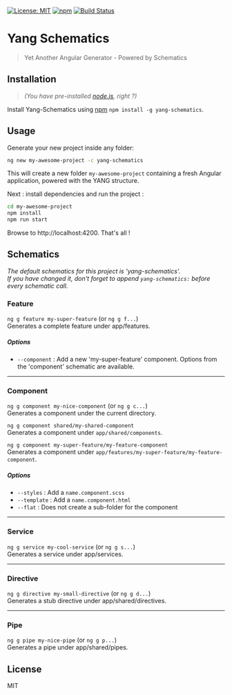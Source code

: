 [![License: MIT](https://img.shields.io/badge/License-MIT-yellow.svg)](https://opensource.org/licenses/MIT)
[![npm](https://img.shields.io/npm/v/yang-schematics.svg)](https://www.npmjs.com/package/yang-schematics)
[![Build Status](https://travis-ci.org/mselerin/yang-schematics.svg?branch=master)](https://travis-ci.org/mselerin/yang-schematics)

# Yang Schematics
> Yet Another Angular Generator - Powered by Schematics


## Installation
> _(You have pre-installed [node.js](https://nodejs.org/), right ?)_

Install Yang-Schematics using [npm](https://www.npmjs.com/) `npm install -g yang-schematics`.


## Usage
Generate your new project inside any folder:

```bash
ng new my-awesome-project -c yang-schematics
```

This will create a new folder `my-awesome-project` containing a fresh Angular application, powered with the YANG structure. 

Next : install dependencies and run the project :
```bash
cd my-awesome-project
npm install
npm run start
```

Browse to http://localhost:4200.
That's all !


## Schematics

*The default schematics for this project is 'yang-schematics'.  
If you have changed it, don't forget to append `yang-schematics:` before every schematic call.*

### Feature
`ng g feature my-super-feature` (or `ng g f...`)  
Generates a complete feature under app/features.

##### Options
* `--component` : Add a new 'my-super-feature' component. Options from the 'component' schematic are available.


***
### Component
`ng g component my-nice-component` (or `ng g c...`)  
Generates a component under the current directory.

`ng g component shared/my-shared-component`  
Generates a component under `app/shared/components`.

`ng g component my-super-feature/my-feature-component`  
Generates a component under `app/features/my-super-feature/my-feature-component`.



##### Options
* `--styles` : Add a `name.component.scss`
* `--template` : Add a `name.component.html`
* `--flat` : Does not create a sub-folder for the component


***
### Service
`ng g service my-cool-service` (or `ng g s...`)  
Generates a service under app/services.

***
### Directive
`ng g directive my-small-directive` (or `ng g d...`)  
Generates a stub directive under app/shared/directives.

***
### Pipe
`ng g pipe my-nice-pipe` (or `ng g p...`)  
Generates a pipe under app/shared/pipes.



## License
MIT


[npm-image]: https://badge.fury.io/js/yang-schematics.svg
[npm-url]: https://npmjs.org/package/yang-schematics
[travis-image]: https://travis-ci.org/mselerin/yang-schematics.svg?branch=master
[travis-url]: https://travis-ci.org/mselerin/yang-schematics
[daviddm-image]: https://david-dm.org/mselerin/yang-schematics.svg?theme=shields.io
[daviddm-url]: https://david-dm.org/mselerin/yang-schematics
